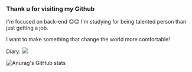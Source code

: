 ### Thank u for visiting my Github

I'm focused on back-end  😊😊
I'm studying for being talented person than just getting a job.

I want to make something that change the world more comfortable!
<!--
**hadongkyoun/hadongkyoun** is a ✨ _special_ ✨ repository because its `README.md` (this file) appears on your GitHub profile.

Here are some ideas to get you started:

- 🔭 I’m currently working on ...
- 🌱 I’m currently learning ...
- 👯 I’m looking to collaborate on ...
- 🤔 I’m looking for help with ...
- 💬 Ask me about ...
- 📫 How to reach me: ...
- 😄 Pronouns: ...
- ⚡ Fun fact: ...
-->

<label>Diary:  <a href="https://www.instagram.com/dev._.had/" target="_blank"><img src="https://img.shields.io/badge/Instagram-E4405F?style=flat-    square&logo=Instagram&logoColor=white"/></a></label>

  
![Anurag's GitHub stats](https://github-readme-stats.vercel.app/api?username=hadongkyoun&show_icons=true&theme=radical)

